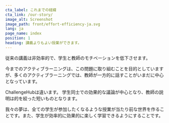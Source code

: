 ```yaml
---
cta_label: これまでの経緯
cta_link: /our-story/
image_alt: Screenshot
image_path: front/effort-efficiency-ja.svg
lang: ja
page_name: index
position: 1
heading: 講義よりもよい授業ができます。
---
```


従来の講義は非効率的で、学生と教師のモチベーションを低下させます。

今までのアクティブラーニングは、この問題に取り組むことを目的としていますが、多くのアクティブラーニングでは、教師が一方的に話すことがいまだに中心となっています。

ChallengeHubは違います。
学生同士での効果的な議論が中心となり、教師の説明は的を絞った短いものとなります。

我々の夢は、全ての学生が参加したくなるような授業が当たり前な世界を作ることです。また、学生が効率的に効果的に楽しく学習できるようにすることです。
